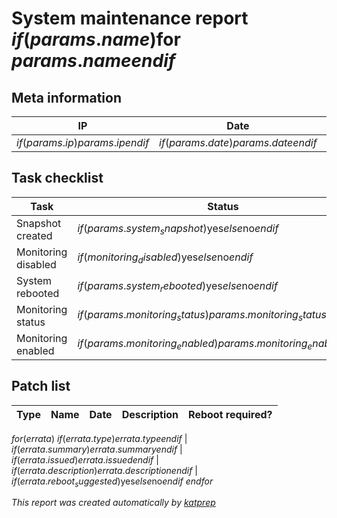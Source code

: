 # System maintenance report $if(params.name)$for $params.name$$endif$

## Meta information
IP | Date | Time | Owner
-- | ---- | ---- | -----
$if(params.ip)$$params.ip$$endif$ | $if(params.date)$$params.date$$endif$ | $if(params.time)$$params.time$$endif$ | $if(params.owner)$$params.owner$$endif$ |

## Task checklist
Task | Status | Description/Notes
---- | ------ | -----------------
Snapshot created | $if(params.system_snapshot)$yes$else$no$endif$ | $if(params.system_physical)$physical system$endif$
Monitoring disabled | $if(monitoring_disabled)$yes$else$no$endif$ | $if(params.environment)$$params.environment$ lifecycle$endif$
System rebooted | $if(params.system_rebooted)$yes$else$no$endif$ | 
Monitoring status | $if(params.monitoring_status)$$params.monitoring_status$$endif$ | $if(params.monitoring_status_detail)$$params.monitoring_status_detail$$endif$
Monitoring enabled | $if(params.monitoring_enabled)$$params.monitoring_enabled$$endif$ | $if(params.environment)$$params.environment$ lifecycle$endif$

## Patch list
Type | Name | Date | Description | Reboot required?
---- | ---- | ---- | ----------- | ----------------
$for(errata)$
$if(errata.type)$$errata.type$$endif$ | $if(errata.summary)$$errata.summary$$endif$ | $if(errata.issued)$$errata.issued$$endif$ | $if(errata.description)$$errata.description$$endif$ | $if(errata.reboot_suggested)$yes$else$no$endif$
$endfor$

*This report was created automatically by [katprep](https://github.com/stdevel/katprep)*
